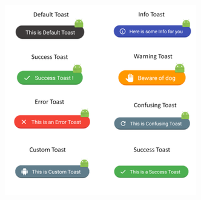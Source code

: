![img](https://github.com/visu512/CustomToast/blob/f394cd0f4f6350238e3302acf03b6ec777ee110a/fancytoastcollage.png)

